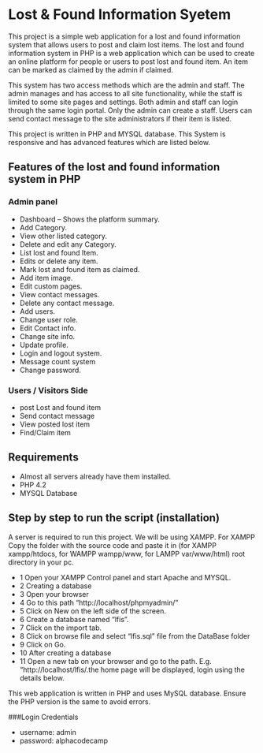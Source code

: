 # Lost & Found Information Syetem

This project is a simple web application for a lost and found information system that allows users to post and claim lost items.
The lost and found information system in PHP is a web application which can be used to create an online platform for people or users to post lost and found item. An item can be marked as claimed by the admin if claimed.

This system has two access methods which are the admin and staff. The admin manages and has access to all site functionality, while the staff is limited to some site pages and settings. Both admin and staff can login through the same login portal. Only the admin can create a staff. Users can send contact message to the site administrators if their item is listed.

This project is written in PHP and MYSQL database. This System is responsive and has advanced features which are listed below.

## Features of the lost and found information system in PHP

### Admin panel

- Dashboard – Shows the platform summary.
- Add Category.
- View other listed category.
- Delete and edit any Category.
- List lost and found Item.
- Edits or delete any item.
- Mark lost and found item as claimed.
- Add item image.
- Edit custom pages.
- View contact messages.
- Delete any contact message.
- Add users.
- Change user role.
- Edit Contact info.
- Change site info.
- Update profile.
- Login and logout system.
- Message count system
- Change password.

### Users / Visitors Side

- post Lost and found item
- Send contact message
- View posted lost item
- Find/Claim item

## Requirements

- Almost all servers already have them installed.
- PHP 4.2
- MYSQL Database

## Step by step to run the script (installation)

A server is required to run this project. We will be using XAMPP.
For XAMPP
Copy the folder with the source code and paste it in (for XAMPP xampp/htdocs, for WAMPP wampp/www, for LAMPP var/www/html) root directory in your pc.

- 1 Open your XAMPP Control panel and start Apache and MYSQL.
- 2 Creating a database
- 3 Open your browser
- 4 Go to this path “http://localhost/phpmyadmin/”
- 5 Click on New on the left side of the screen.
- 6 Create a database named “lfis”.
- 7 Click on the import tab.
- 8 Click on browse file and select “lfis.sql” file from the DataBase folder
- 9 Click on Go.
- 10 After creating a database
- 11 Open a new tab on your browser and go to the path. E.g. “http://localhost/lfis/.the home page will be displayed, login using the details below.

This web application is written in PHP and uses MySQL database. Ensure the PHP version is the same to avoid errors.

###Login Credentials

- username: admin
- password: alphacodecamp
